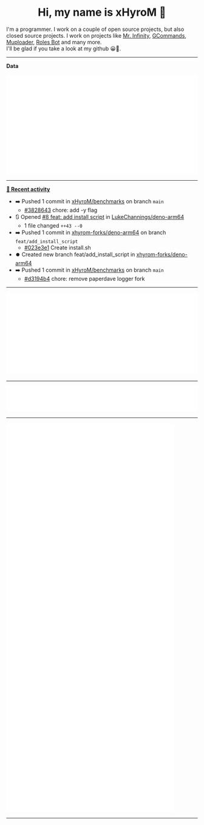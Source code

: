 <p align="center">
    <!-- <img src="https://avatars.githubusercontent.com/u/56601352" width="192" alt="hyro's pfp" /> -->
    <h1 align="center">Hi, my name is xHyroM 👋</h1>
</p>

I'm a programmer. I work on a couple of open source projects, but also closed source projects. I work on projects like [Mr. Infinity](https://discord.com/oauth2/authorize?client_id=720321585625694239&scope=bot%20applications.commands&permissions=8&redirect_uri=https://blobs.gq/imanager&prompt=consent&response_type=code), [GCommands](https://github.com/Garlic-Team/GCommands), [Muploader](https://github.com/xHyroM/Muploader), [Roles Bot](https://github.com/xHyroM/roles-bot) and many more.  
I'll be glad if you take a look at my github 😀👀.

___
**Data**

<img src="https://github.com/xHyroM/xHyroM/blob/master/.cache/base.svg">

___

**[📰 Recent activity](https://github.com/xHyroM)**
* ➡️ Pushed 1 commit in [xHyroM/benchmarks](https://github.com/xHyroM/benchmarks) on branch `main`
  * [#3828643](https://github.com/xHyroM/benchmarks/commit/3828643) chore: add -y flag
* 🔃 Opened [#8 feat: add install script](https://github.com/LukeChannings/deno-arm64/pull/8) in [LukeChannings/deno-arm64](https://github.com/LukeChannings/deno-arm64)
  * 1 file changed `++43 --0`
* ➡️ Pushed 1 commit in [xhyrom-forks/deno-arm64](https://github.com/xhyrom-forks/deno-arm64) on branch `feat/add_install_script`
  * [#023e3e1](https://github.com/xhyrom-forks/deno-arm64/commit/023e3e1) Create install.sh
* ⏺️ Created new branch feat/add_install_script in [xhyrom-forks/deno-arm64](https://github.com/xhyrom-forks/deno-arm64)
* ➡️ Pushed 1 commit in [xHyroM/benchmarks](https://github.com/xHyroM/benchmarks) on branch `main`
  * [#d3194b4](https://github.com/xHyroM/benchmarks/commit/d3194b4) chore: remove paperdave logger fork


___

<img src="https://github.com/xHyroM/xHyroM/blob/master/.cache/isocalendar.svg">

___

<img src="https://github.com/xHyroM/xHyroM/blob/master/.cache/languages.svg">

___

<img src="https://github.com/xHyroM/xHyroM/blob/master/.cache/achievements.svg">

___
